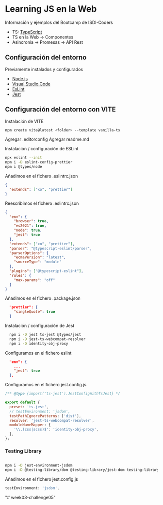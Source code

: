 # Learning JS en la Web

Información y ejemplos del Bootcamp de ISDI-Coders

- TS: [TypeScript](https://www.typescriptlang.org/)
- TS en la Web -> Componentes
- Asincronía -> Promesas -> API Rest

## Configuración del entorno

Previamente instalados y configurados

- [Node.js](https://nodejs.org/es/)
- [Visual Studio Code](https://code.visualstudio.com/)
- [EsLint](https://eslint.org/)
- [Jest](https://jestjs.io/)


## Configuración del entorno con VITE

Instalación de VITE

```bash
npm create vite@latest <folder> --template vanilla-ts
```

Agregar .editorconfig
Agregar readme.md

Instalación / configuración de ESLint

```bash
npx eslint --init
npm i -D eslint-config-prettier
npm i @types/node
```

Añadimos en el fichero .eslintrc.json

```json
{
  "extends": ["xo", "prettier"]
}
```

Reescribimos el fichero .eslintrc.json

```json
{
  "env": {
    "browser": true,
    "es2021": true,
    "node": true,
    "jest": true
  },
  "extends": ["xo", "prettier"],
  "parser": "@typescript-eslint/parser",
  "parserOptions": {
    "ecmaVersion": "latest",
    "sourceType": "module"
  },
  "plugins": ["@typescript-eslint"],
  "rules": {
    "max-params": "off"
  }
}
```

Añadimos en el fichero .package.json

```json
  "prettier": {
    "singleQuote": true
  }
```

Instalación / configuración de Jest

```bash
  npm i -D jest ts-jest @types/jest
  npm i -D jest-ts-webcompat-resolver
  npm i -D identity-obj-proxy
```

Configuramos en el fichero eslint

```json
  "env": {
    ...
    "jest": true
  },
```


Configuramos en el fichero jest.config.js

```js
/** @type {import('ts-jest').JestConfigWithTsJest} */

export default {
  preset: 'ts-jest',
  // testEnvironment: 'jsdom',
  testPathIgnorePatterns: ['dist'],
  resolver: 'jest-ts-webcompat-resolver',
  moduleNameMapper: {
    '\\.(css|scss)$': 'identity-obj-proxy',
  },
};
```

### Testing Library

```bash

npm i -D jest-environment-jsdom
npm i -D @testing-library/dom @testing-library/jest-dom testing-library/user-event
```

Añadimos en el fichero jest.config.js

```js
testEnvironment: 'jsdom',
```
"# week03-challenge05" 

